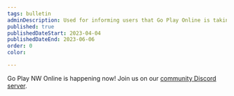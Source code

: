 ```yaml
---
tags: bulletin
adminDescription: Used for informing users that Go Play Online is taking place and helps them get to the Discord server if they get lost.
published: true
publishedDateStart: 2023-04-04
publishedDateEnd: 2023-06-06
order: 0
color:

---
```

Go Play NW Online is happening now! Join us on our [community Discord server](https://discord.gg/AqhayGFexQ).